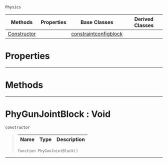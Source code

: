  `Physics`

|Methods|Properties|Base Classes|Derived Classes|
|---|---|---|---|
|[ Constructor](https://github.com/ArendDanielek/ZeroDocsTest/blob/master/code_reference/class_reference/phygunjointblock.markdown#phygunjointblock-void)| |[constraintconfigblock](https://github.com/ArendDanielek/ZeroDocsTest/blob/master/code_reference/class_reference/constraintconfigblock.markdown)| |


 #  Properties


---  
 #  Methods


---  
 #  PhyGunJointBlock : Void

 `constructor`

> 
> |Name|Type|Description|
> |---|---|---|
> ``` lang=cpp, name=Zilch
> function PhyGunJointBlock()
> ``` 


---  
 
  
  
  
  
  
  
  

 